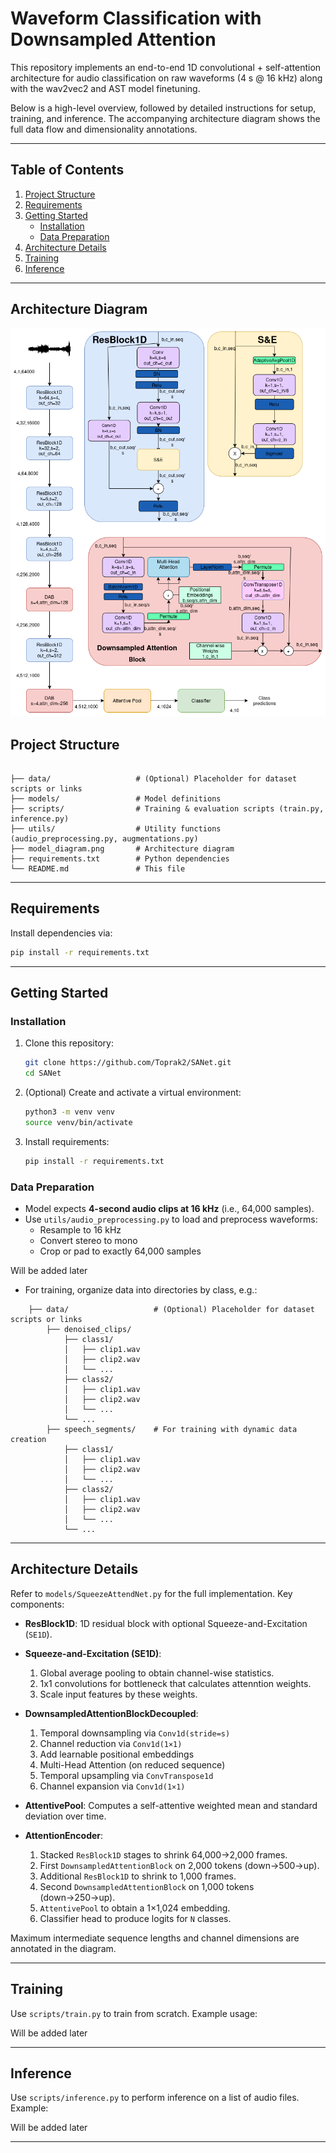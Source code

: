 # Waveform Classification with Downsampled Attention

This repository implements an end-to-end 1D convolutional + self-attention architecture for audio classification on raw waveforms (4 s @ 16 kHz) along with the wav2vec2 and AST model finetuning.

Below is a high-level overview, followed by detailed instructions for setup, training, and inference. The accompanying architecture diagram shows the full data flow and dimensionality annotations.

---

## Table of Contents

1. [Project Structure](#project-structure)
2. [Requirements](#requirements)
3. [Getting Started](#getting-started)
   - [Installation](#installation)
   - [Data Preparation](#data-preparation)
4. [Architecture Details](#architecture-details)
5. [Training](#training)
6. [Inference](#inference)

---

## Architecture Diagram

![alt text](./model_diagram.png "Architecture Diagram")



## Project Structure

```

├── data/                   # (Optional) Placeholder for dataset scripts or links
├── models/                 # Model definitions 
├── scripts/                # Training & evaluation scripts (train.py, inference.py)
├── utils/                  # Utility functions (audio_preprocessing.py, augmentations.py)
├── model_diagram.png       # Architecture diagram
├── requirements.txt        # Python dependencies
└── README.md               # This file
```

---

## Requirements
Install dependencies via:

```bash
pip install -r requirements.txt
```

---

## Getting Started

### Installation

1. Clone this repository:

   ```bash
   git clone https://github.com/Toprak2/SANet.git
   cd SANet
   ```

2. (Optional) Create and activate a virtual environment:

   ```bash
   python3 -m venv venv
   source venv/bin/activate
   ```

3. Install requirements:

   ```bash
   pip install -r requirements.txt
   ```

### Data Preparation

- Model expects **4-second audio clips at 16 kHz** (i.e., 64,000 samples).
- Use `utils/audio_preprocessing.py` to load and preprocess waveforms:
  - Resample to 16 kHz
  - Convert stereo to mono
  - Crop or pad to exactly 64,000 samples

Will be added later
- For training, organize data into directories by class, e.g.:

```
    ├── data/                   # (Optional) Placeholder for dataset scripts or links
        ├── denoised_clips/
            ├── class1/
            │   ├── clip1.wav
            │   ├── clip2.wav
            │   └── ...
            ├── class2/
            │   ├── clip1.wav
            │   ├── clip2.wav
            │   └── ...
            └── ...
        ├── speech_segments/    # For training with dynamic data creation
            ├── class1/
            │   ├── clip1.wav
            │   ├── clip2.wav
            │   └── ...
            ├── class2/
            │   ├── clip1.wav
            │   ├── clip2.wav
            │   └── ...
            └── ...
```
---

## Architecture Details



Refer to `models/SqueezeAttendNet.py` for the full implementation. Key components:

- **ResBlock1D**: 1D residual block with optional Squeeze-and-Excitation (`SE1D`).

- **Squeeze-and-Excitation (SE1D)**: 
  1. Global average pooling to obtain channel-wise statistics.
  2. 1x1 convolutions for bottleneck that calculates attenntion weights.
  3. Scale input features by these weights.


- **DownsampledAttentionBlockDecoupled**: 
  1. Temporal downsampling via `Conv1d(stride=s)`
  2. Channel reduction via `Conv1d(1×1)`
  3. Add learnable positional embeddings
  4. Multi-Head Attention (on reduced sequence)
  5. Temporal upsampling via `ConvTranspose1d`
  6. Channel expansion via `Conv1d(1×1)`

- **AttentivePool**: Computes a self-attentive weighted mean and standard deviation over time.

- **AttentionEncoder**: 
  1. Stacked `ResBlock1D` stages to shrink 64,000→2,000 frames.
  2. First `DownsampledAttentionBlock` on 2,000 tokens (down→500→up).
  3. Additional `ResBlock1D` to shrink to 1,000 frames.
  4. Second `DownsampledAttentionBlock` on 1,000 tokens (down→250→up).
  5. `AttentivePool` to obtain a 1×1,024 embedding.
  6. Classifier head to produce logits for `N` classes.

Maximum intermediate sequence lengths and channel dimensions are annotated in the diagram.

---

## Training

Use `scripts/train.py` to train from scratch. Example usage:

Will be added later

---

## Inference

Use `scripts/inference.py` to perform inference on a list of audio files. Example:

Will be added later

---
